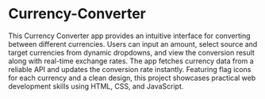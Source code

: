# Currency-Converter
This Currency Converter app provides an intuitive interface for converting between different currencies. Users can input an amount, select source and target currencies from dynamic dropdowns, and view the conversion result along with real-time exchange rates. The app fetches currency data from a reliable API and updates the conversion rate instantly. Featuring flag icons for each currency and a clean design, this project showcases practical web development skills using HTML, CSS, and JavaScript.
